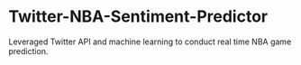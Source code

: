 # Twitter-NBA-Sentiment-Predictor
Leveraged Twitter API and machine learning to conduct real time NBA game prediction.
